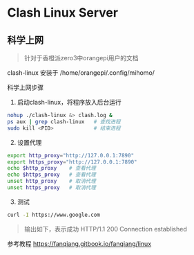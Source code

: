 # Clash Linux Server 
## 科学上网

> 针对于香橙派zero3中orangepi用户的文档

clash-linux 安装于 /home/orangepi/.config/mihomo/

科学上网步骤
1. 启动clash-linux，将程序放入后台运行
```bash
nohup ./clash-linux &> clash.log &
ps aux | grep clash-linux   # 查找进程
sudo kill <PID>             # 结束进程
```
2. 设置代理
```bash
export http_proxy="http://127.0.0.1:7890"
export https_proxy="http://127.0.0.1:7890"
echo $http_proxy    # 查看代理
echo $https_proxy   # 查看代理
unset http_proxy    # 取消代理
unset https_proxy   # 取消代理
```
3. 测试
```bash
curl -I https://www.google.com
```
> 输出如下，表示成功
> HTTP/1.1 200 Connection established

参考教程
https://fanqiang.gitbook.io/fanqiang/linux
